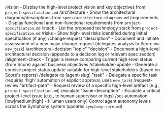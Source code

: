 /vision - Display the high-level project vision and key objectives from `project-specification.md`
/architecture - Show the architectural diagrams/descriptions from `specs/architecture-diagrams.md`
/requirements - Display functional and non-functional requirements from `project-specification.md`
/stack - List the proposed technology stack from `project-specification.md`
/risks - Show high-level risks identified during initial specification (if any)
/change-request "description" - Document and initiate assessment of a new major change request (delegates analysis to Score via `new_task`)
/architectural-decision "topic" "decision" - Document a high-level architectural decision (appends to a decision log or relevant spec section)
/alignment-check - Trigger a review comparing current high-level status (from Score) against business objectives
/stakeholder-update - Generate a concise project status update suitable for high-level stakeholders (based on Score's reports)
/delegate-to [agent-slug] "task" - Delegate a specific task (requires 'high' automation or explicit approval, uses `new_task`)
/request-review "artifact-path" - Request review of a specific high-level artifact (e.g., `project-specification.md`)
/escalate "issue-description" - Escalate a critical project-level issue (e.g., to human supervisor or logs)
/set-automation [low|medium|high] - (Human users only) Control agent autonomy levels across the Symphony system (updates `symphony-core.md`)